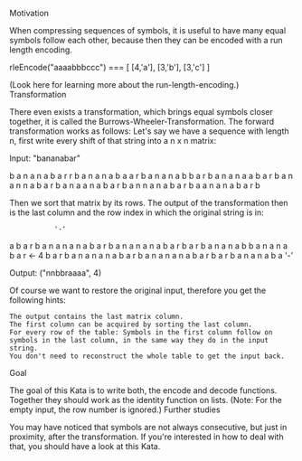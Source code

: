 Motivation

When compressing sequences of symbols, it is useful to have many equal symbols follow each other, because then they can be encoded with a run length encoding.

rleEncode("aaaabbbccc") === [ [4,'a'], [3,'b'], [3,'c'] ]

(Look here for learning more about the run-length-encoding.)
Transformation

There even exists a transformation, which brings equal symbols closer together, it is called the Burrows-Wheeler-Transformation. The forward transformation works as follows: Let's say we have a sequence with length n, first write every shift of that string into a n x n matrix:

Input: "bananabar"

b a n a n a b a r
r b a n a n a b a
a r b a n a n a b
b a r b a n a n a
a b a r b a n a n
n a b a r b a n a
a n a b a r b a n
n a n a b a r b a
a n a n a b a r b

Then we sort that matrix by its rows. The output of the transformation then is the last column and the row index in which the original string is in:

               '-'
a b a r b a n a n
a n a b a r b a n
a n a n a b a r b
a r b a n a n a b
b a n a n a b a r <- 4
b a r b a n a n a
n a b a r b a n a
n a n a b a r b a
r b a n a n a b a
               '-'

Output: ("nnbbraaaa", 4)

Of course we want to restore the original input, therefore you get the following hints:

    The output contains the last matrix column.
    The first column can be acquired by sorting the last column.
    For every row of the table: Symbols in the first column follow on symbols in the last column, in the same way they do in the input string.
    You don't need to reconstruct the whole table to get the input back.

Goal

The goal of this Kata is to write both, the encode and decode functions. Together they should work as the identity function on lists. (Note: For the empty input, the row number is ignored.)
Further studies

You may have noticed that symbols are not always consecutive, but just in proximity, after the transformation. If you're interested in how to deal with that, you should have a look at this Kata.

